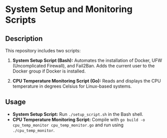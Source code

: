 
# System Setup and Monitoring Scripts

## Description

This repository includes two scripts:

1. **System Setup Script (Bash):** Automates the installation of Docker, UFW (Uncomplicated Firewall), and Fail2Ban. Adds the current user to the Docker group if Docker is installed.

2. **CPU Temperature Monitoring Script (Go):** Reads and displays the CPU temperature in degrees Celsius for Linux-based systems.

## Usage

- **System Setup Script:** Run `./setup_script.sh` in the Bash shell.
- **CPU Temperature Monitoring Script:** Compile with `go build -o cpu_temp_monitor cpu_temp_monitor.go` and run using `./cpu_temp_monitor`.



